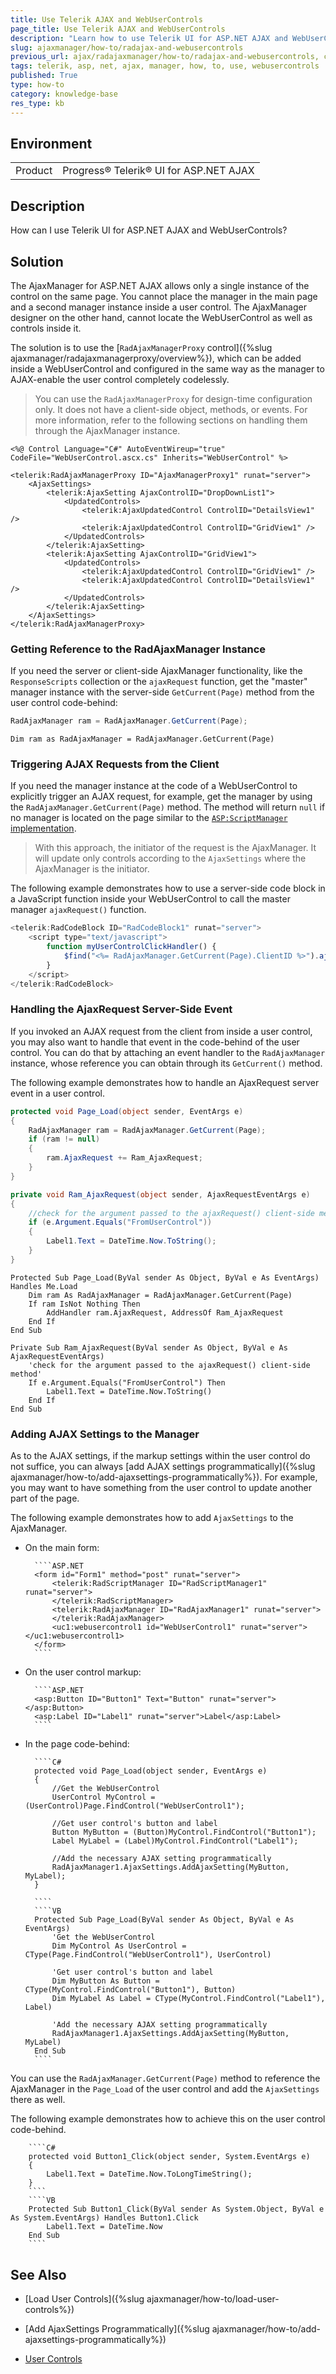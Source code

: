 ```yaml
---
title: Use Telerik AJAX and WebUserControls
page_title: Use Telerik AJAX and WebUserControls
description: "Learn how to use Telerik UI for ASP.NET AJAX and WebUserControls."
slug: ajaxmanager/how-to/radajax-and-webusercontrols
previous_url: ajax/radajaxmanager/how-to/radajax-and-webusercontrols, controls/ajaxmanager/how-to/radajax-and-webusercontrols
tags: telerik, asp, net, ajax, manager, how, to, use, webusercontrols
published: True
type: how-to
category: knowledge-base
res_type: kb
---
```


## Environment

<table>
	<tbody>
		<tr>
			<td>Product</td>
			<td>Progress® Telerik® UI for ASP.NET AJAX</td>
		</tr>
	</tbody>
</table>

## Description

How can I use Telerik UI for ASP.NET AJAX and WebUserControls? 

## Solution


The AjaxManager for ASP.NET AJAX allows only a single instance of the control on the same page. You cannot place the manager in the main page and a second manager instance inside a user control. The AjaxManager designer on the other hand, cannot locate the WebUserControl as well as controls inside it.

The solution is to use the [`RadAjaxManagerProxy` control]({%slug ajaxmanager/radajaxmanagerproxy/overview%}), which can be added inside a WebUserControl and configured in the same way as the manager to AJAX-enable the user control completely codelessly.

>You can use the `RadAjaxManagerProxy` for design-time configuration only. It does not have a client-side object, methods, or events. For more information, refer to the following sections on handling them through the AjaxManager instance.

````ASP.NET
<%@ Control Language="C#" AutoEventWireup="true" CodeFile="WebUserControl.ascx.cs" Inherits="WebUserControl" %>

<telerik:RadAjaxManagerProxy ID="AjaxManagerProxy1" runat="server">
	<AjaxSettings>
	    <telerik:AjaxSetting AjaxControlID="DropDownList1">
	        <UpdatedControls>
	            <telerik:AjaxUpdatedControl ControlID="DetailsView1" />
	            <telerik:AjaxUpdatedControl ControlID="GridView1" />
	        </UpdatedControls>
	    </telerik:AjaxSetting>
	    <telerik:AjaxSetting AjaxControlID="GridView1">
	        <UpdatedControls>
	            <telerik:AjaxUpdatedControl ControlID="GridView1" />
	            <telerik:AjaxUpdatedControl ControlID="DetailsView1" />
	        </UpdatedControls>
	    </telerik:AjaxSetting>
	</AjaxSettings>
</telerik:RadAjaxManagerProxy>
````



### Getting Reference to the RadAjaxManager Instance

If you need the server or client-side AjaxManager functionality, like the `ResponseScripts` collection or the `ajaxRequest` function, get the "master" manager instance with the server-side `GetCurrent(Page)` method from the user control code-behind:

````C#
RadAjaxManager ram = RadAjaxManager.GetCurrent(Page);
````
````VB
Dim ram as RadAjaxManager = RadAjaxManager.GetCurrent(Page)
````


### Triggering AJAX Requests from the Client

If you need the manager instance at the code of a WebUserControl to explicitly trigger an AJAX request, for example, get the manager by using the `RadAjaxManager.GetCurrent(Page)` method. The method will return `null` if no manager is located on the page similar to the [`ASP:ScriptManager` implementation](https://msdn.microsoft.com/en-us/magazine/cc163354.aspx).

>With this approach, the initiator of the request is the AjaxManager. It will update only controls according to the `AjaxSettings` where the AjaxManager is the initiator.

The following example demonstrates how to use a server-side code block in a JavaScript function inside your WebUserControl to call the master manager `ajaxRequest()` function.

````JavaScript
<telerik:RadCodeBlock ID="RadCodeBlock1" runat="server">
	<script type="text/javascript">
	    function myUserControlClickHandler() {
	        $find("<%= RadAjaxManager.GetCurrent(Page).ClientID %>").ajaxRequest("FromUserControl");
	    }
	</script>
</telerik:RadCodeBlock>
````

### Handling the AjaxRequest Server-Side Event

If you invoked an AJAX request from the client from inside a user control, you may also want to handle that event in the code-behind of the user control. You can do that by attaching an event handler to the `RadAjaxManager` instance, whose reference you can obtain through its `GetCurrent()` method.

The following example demonstrates how to handle an AjaxRequest server event in a user control.

````C#
protected void Page_Load(object sender, EventArgs e)
{
	RadAjaxManager ram = RadAjaxManager.GetCurrent(Page);
	if (ram != null)
	{
		ram.AjaxRequest += Ram_AjaxRequest;
	}
}

private void Ram_AjaxRequest(object sender, AjaxRequestEventArgs e)
{
    //check for the argument passed to the ajaxRequest() client-side method
	if (e.Argument.Equals("FromUserControl"))
	{
		Label1.Text = DateTime.Now.ToString();
	}
}
````
````VB
Protected Sub Page_Load(ByVal sender As Object, ByVal e As EventArgs) Handles Me.Load
	Dim ram As RadAjaxManager = RadAjaxManager.GetCurrent(Page)
	If ram IsNot Nothing Then
		AddHandler ram.AjaxRequest, AddressOf Ram_AjaxRequest
	End If
End Sub

Private Sub Ram_AjaxRequest(ByVal sender As Object, ByVal e As AjaxRequestEventArgs)
    'check for the argument passed to the ajaxRequest() client-side method'
	If e.Argument.Equals("FromUserControl") Then
		Label1.Text = DateTime.Now.ToString()
	End If
End Sub
````

### Adding AJAX Settings to the Manager

As to the AJAX settings, if the markup settings within the user control do not suffice, you can always [add AJAX settings programmatically]({%slug ajaxmanager/how-to/add-ajaxsettings-programmatically%}). For example, you may want to have something from the user control to update another part of the page.

The following example demonstrates how to add `AjaxSettings` to the AjaxManager.

* On the main form:

		````ASP.NET
		<form id="Form1" method="post" runat="server">
		    <telerik:RadScriptManager ID="RadScriptManager1" runat="server">
		    </telerik:RadScriptManager>
		    <telerik:RadAjaxManager ID="RadAjaxManager1" runat="server">
		    </telerik:RadAjaxManager>
		    <uc1:webusercontrol1 id="WebUserControl1" runat="server"></uc1:webusercontrol1>
		</form>
		````

* On the user control markup:

		````ASP.NET
		<asp:Button ID="Button1" Text="Button" runat="server"></asp:Button>
		<asp:Label ID="Label1" runat="server">Label</asp:Label>
		````

* In the page code-behind:

		````C#
		protected void Page_Load(object sender, EventArgs e)
		{
		    //Get the WebUserControl
		    UserControl MyControl = (UserControl)Page.FindControl("WebUserControl1");

		    //Get user control's button and label
		    Button MyButton = (Button)MyControl.FindControl("Button1");
		    Label MyLabel = (Label)MyControl.FindControl("Label1");

		    //Add the necessary AJAX setting programmatically
		    RadAjaxManager1.AjaxSettings.AddAjaxSetting(MyButton, MyLabel);
		}
						
		````
		````VB
		Protected Sub Page_Load(ByVal sender As Object, ByVal e As EventArgs)
		    'Get the WebUserControl
		    Dim MyControl As UserControl = CType(Page.FindControl("WebUserControl1"), UserControl)

		    'Get user control's button and label
		    Dim MyButton As Button = CType(MyControl.FindControl("Button1"), Button)
		    Dim MyLabel As Label = CType(MyControl.FindControl("Label1"), Label)

		    'Add the necessary AJAX setting programmatically
		    RadAjaxManager1.AjaxSettings.AddAjaxSetting(MyButton, MyLabel)
		End Sub 
		````

You can use the `RadAjaxManager.GetCurrent(Page)` method to reference the AjaxManager in the `Page_Load` of the user control and add the `AjaxSettings` there as well.

The following example demonstrates how to achieve this on the user control code-behind.

		````C#
		protected void Button1_Click(object sender, System.EventArgs e)
		{
		    Label1.Text = DateTime.Now.ToLongTimeString();
		}
		````
		````VB
		Protected Sub Button1_Click(ByVal sender As System.Object, ByVal e As System.EventArgs) Handles Button1.Click
		    Label1.Text = DateTime.Now
		End Sub
		````





## See Also

* [Load User Controls]({%slug ajaxmanager/how-to/load-user-controls%})

* [Add AjaxSettings Programmatically]({%slug ajaxmanager/how-to/add-ajaxsettings-programmatically%})

* [User Controls](https://demos.telerik.com/aspnet-ajax/Ajax/Examples/Manager/UserControl/DefaultCS.aspx)
